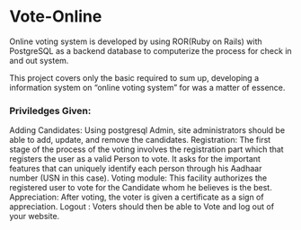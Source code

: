 # Vote-Online
Online voting system is developed by using ROR(Ruby on Rails) with PostgreSQL as a backend database to computerize the process for check in and out system.

This project covers only the basic required to sum up, developing a information system on “online voting system” for was a matter of essence.
### Priviledges Given:
Adding Candidates: Using postgresql Admin, site administrators should be able to add, update, and remove the candidates. 
Registration: The first stage of the process of the voting involves the registration part which  that registers the user as a valid Person to vote. It asks for the important features that can uniquely identify each person through his Aadhaar number (USN in this case).
Voting module: This facility authorizes the registered user to vote for the Candidate whom he believes is the best.
Appreciation: After voting, the voter is given a certificate as a sign of appreciation.
Logout : Voters should then be able to Vote and log out of your website.

